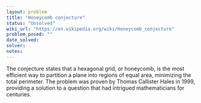 ```yaml
---
layout: problem
title: "Honeycomb conjecture"
status: "Unsolved"
wiki_url: "https://en.wikipedia.org/wiki/Honeycomb_conjecture"
problem_posed: ""
date_solved:
solver:
notes:
---
```

The conjecture states that a hexagonal grid, or honeycomb, is the most efficient way to partition a plane into regions of equal area, minimizing the total perimeter. The problem was proven by Thomas Callister Hales in 1999, providing a solution to a question that had intrigued mathematicians for centuries.
